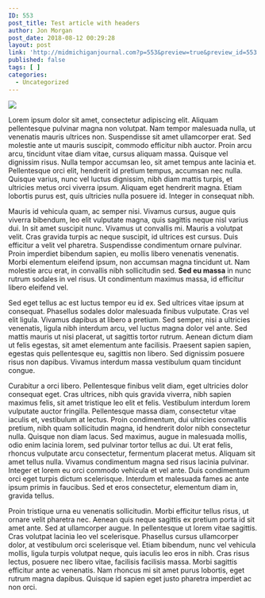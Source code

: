 ```yaml
---
ID: 553
post_title: Test article with headers
author: Jon Morgan
post_date: 2018-08-12 00:29:28
layout: post
link: 'http://midmichiganjournal.com?p=553&preview=true&preview_id=553'
published: false
tags: [ ]
categories:
  - Uncategorized
---
```


![](https://github.com/TheShepherdJournal/mmj-072018/images/Anonymous-school-in-Fall.png)

Lorem ipsum dolor sit amet, consectetur adipiscing elit. Aliquam pellentesque pulvinar magna non volutpat. Nam tempor malesuada nulla, ut venenatis mauris ultrices non. Suspendisse sit amet ullamcorper erat. Sed molestie ante ut mauris suscipit, commodo efficitur nibh auctor. Proin arcu arcu, tincidunt vitae diam vitae, cursus aliquam massa. Quisque vel dignissim risus. Nulla tempor accumsan leo, sit amet tempus ante lacinia et. Pellentesque orci elit, hendrerit id pretium tempus, accumsan nec nulla. Quisque varius, nunc vel luctus dignissim, nibh diam mattis turpis, et ultricies metus orci viverra ipsum. Aliquam eget hendrerit magna. Etiam lobortis purus est, quis ultricies nulla posuere id. Integer in consequat nibh.

Mauris id vehicula quam, ac semper nisi. Vivamus cursus, augue quis viverra bibendum, leo elit vulputate magna, quis sagittis neque nisl varius dui. In sit amet suscipit nunc. Vivamus ut convallis mi. Mauris a volutpat velit. Cras gravida turpis ac neque suscipit, id ultrices est cursus. Duis efficitur a velit vel pharetra. Suspendisse condimentum ornare pulvinar. Proin imperdiet bibendum sapien, eu mollis libero venenatis venenatis. Morbi elementum eleifend ipsum, non accumsan magna tincidunt ut. Nam molestie arcu erat, in convallis nibh sollicitudin sed. **Sed eu massa** in nunc rutrum sodales in vel risus. Ut condimentum maximus massa, id efficitur libero eleifend vel.

Sed eget tellus ac est luctus tempor eu id ex. Sed ultrices vitae ipsum at consequat. Phasellus sodales dolor malesuada finibus vulputate. Cras vel elit ligula. Vivamus dapibus at libero a pretium. Sed semper, nisi a ultricies venenatis, ligula nibh interdum arcu, vel luctus magna dolor vel ante. Sed mattis mauris ut nisi placerat, ut sagittis tortor rutrum. Aenean dictum diam ut felis egestas, sit amet elementum ante facilisis. Praesent sapien sapien, egestas quis pellentesque eu, sagittis non libero. Sed dignissim posuere risus non dapibus. Vivamus interdum massa vestibulum quam tincidunt congue.

Curabitur a orci libero. Pellentesque finibus velit diam, eget ultricies dolor consequat eget. Cras ultrices, nibh quis gravida viverra, nibh sapien maximus felis, sit amet tristique leo elit et felis. Vestibulum interdum lorem vulputate auctor fringilla. Pellentesque massa diam, consectetur vitae iaculis et, vestibulum at lectus. Proin condimentum, dui ultricies convallis pretium, nibh quam sollicitudin magna, id hendrerit dolor nibh consectetur nulla. Quisque non diam lacus. Sed maximus, augue in malesuada mollis, odio enim lacinia lorem, sed pulvinar tortor tellus ac dui. Ut erat felis, rhoncus vulputate arcu consectetur, fermentum placerat metus. Aliquam sit amet tellus nulla. Vivamus condimentum magna sed risus lacinia pulvinar. Integer et lorem eu orci commodo vehicula et vel ante. Duis condimentum orci eget turpis dictum scelerisque. Interdum et malesuada fames ac ante ipsum primis in faucibus. Sed et eros consectetur, elementum diam in, gravida tellus.

Proin tristique urna eu venenatis sollicitudin. Morbi efficitur tellus risus, ut ornare velit pharetra nec. Aenean quis neque sagittis ex pretium porta id sit amet ante. Sed at ullamcorper augue. In pellentesque ut lorem vitae sagittis. Cras volutpat lacinia leo vel scelerisque. Phasellus cursus ullamcorper dolor, at vestibulum orci scelerisque vel. Etiam bibendum, nunc vel vehicula mollis, ligula turpis volutpat neque, quis iaculis leo eros in nibh. Cras risus lectus, posuere nec libero vitae, facilisis facilisis massa. Morbi sagittis efficitur ante ac venenatis. Nam rhoncus mi sit amet purus lobortis, eget rutrum magna dapibus. Quisque id sapien eget justo pharetra imperdiet ac non orci.
